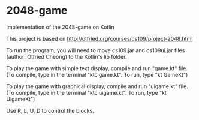 # 2048-game
Implementation of the 2048-game on Kotlin

This project is based on http://otfried.org/courses/cs109/project-2048.html

To run the program, you will need to move cs109.jar and cs109ui.jar files (author: Otfried Cheong) to the Kotlin's lib folder.

To play the game with simple text display, compile and run "game.kt" file. (To compile, type in the terminal "ktc game.kt". To run, type "kt GameKt")

To play the game with graphical display, compile and run "uigame.kt" file. (To compile, type in the terminal "ktc uigame.kt". To run, type "kt UigameKt")

Use R, L, U, D to control the blocks.
